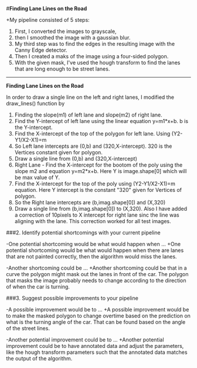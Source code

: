 #**Finding Lane Lines on the Road** 

+My pipeline consisted of 5 steps: 
 1. First, I converted the images to grayscale, 
 2. then I smoothed the image with a gaussian blur. 
 3. My third step was to find the edges in the resulting image with the Canny Edge detector. 
 4. Then I created a maks of the image using a four-sided polygon. 
 5. With the given mask, I've used the hough transform to find the lanes that are long enough to be street lanes.

---

**Finding Lane Lines on the Road**

In order to draw a single line on the left and right lanes, I modified the draw_lines() function by 
  1. Finding the slope(m1) of left lane and slope(m2) of right lane.
  2. Find the Y-intercept of left lane using the linear equation y=m1*x+b. b is the Y-intercept.
  3. Find the X-intercept of the top of the polygon for left lane. Using (Y2-Y1/X2-X1)=m
  4. So Left lane intercepts are (0,b) and (320,X-intercept). 320 is the Vertices constant given for polygon.
  5. Draw a single line from (0,b) and (320,X-intercept)
  5. Right Lane - Find the X-intercept for the bootom of the poly using the slope m2 and equation y=m2*x+b. Here Y is image.shape[0] which will be max value of Y.
  6. Find the X-intercept for the top of the poly using (Y2-Y1/X2-X1)=m equation. Here Y intercept is the constant "320" given for Vertices of polygon.
  7. So the Right lane intercepts are (b,imag.shape[0]) and (X,320)
  8. Draw a single line from (b,imag.shape[0]) to (X,320). Also I have added a correction of 10pixels to X intercept for right lane sinc the line was aligning with the lane. This correction worked for all test images.
  


 ###2. Identify potential shortcomings with your current pipeline
  
  
 -One potential shortcoming would be what would happen when ... 
 +One potential shortcoming would be what would happen when there are lanes that are not painted correctly, then the algorithm would miss the lanes.
  
 -Another shortcoming could be ...
 +Another shortcoming could be that in a curve the polygon might mask out the lanes in front of the car. The polygon that masks the image probably needs to change according to the direction of when the car is turning.
  
  
  ###3. Suggest possible improvements to your pipeline
  
 -A possible improvement would be to ...
 +A possible improvement would be to make the masked polygon to change overtime based on the prediction on what is the turning angle of the car. That can be found based on the angle of the street lines.
  
 -Another potential improvement could be to ...
 +Another potential improvement could be to have annotated data and adjust the parameters, like the hough transform parameters such that the annotated data matches the output of the algorithm.
